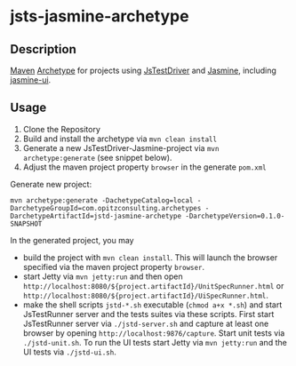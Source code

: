 jsts-jasmine-archetype
======================

Description
-----------

[Maven](http://maven.apache.org/) [Archetype](http://maven.apache.org/guides/introduction/introduction-to-archetypes.html) for projects using [JsTestDriver](http://code.google.com/p/js-test-driver/) and [Jasmine](http://pivotal.github.com/jasmine/), including [jasmine-ui](https://github.com/tigbro/jasmine-ui).

Usage
-----

1. Clone the Repository
2. Build and install the archetype via `mvn clean install`
3. Generate a new JsTestDriver-Jasmine-project via `mvn archetype:generate` (see snippet below).
4. Adjust the maven project property `browser` in the generate `pom.xml`

Generate new project:

    mvn archetype:generate -DachetypeCatalog=local -DarchetypeGroupId=com.opitzconsulting.archetypes -DarchetypeArtifactId=jstd-jasmine-archetype -DarchetypeVersion=0.1.0-SNAPSHOT
    
In the generated project, you may

* build the project with `mvn clean install`. This will launch the browser specified via the maven project property `browser`.
* start Jetty via `mvn jetty:run` and then open `http://localhost:8080/${project.artifactId}/UnitSpecRunner.html` or `http://localhost:8080/${project.artifactId}/UiSpecRunner.html`.
* make the shell scripts `jstd-*.sh` executable (`chmod a+x *.sh`) and start JsTestRunner server and the tests suites via these scripts. First start JsTestRunner server via `./jstd-server.sh` and capture at least one browser by opening `http://localhost:9876/capture`. Start unit tests via `./jstd-unit.sh`. To run the UI tests start Jetty via `mvn jetty:run` and the UI tests via `./jstd-ui.sh`.
